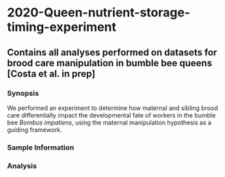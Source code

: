 # 2020-Queen-nutrient-storage-timing-experiment

## Contains all analyses performed on datasets for brood care manipulation in bumble bee queens [Costa et al. in prep]

### Synopsis

We performed an experiment to determine how maternal and sibling brood care differentially impact the developmental fate of workers in the bumble bee *Bombus impatiens*, using the maternal manipulation hypothesis as a guiding framework.

### Sample Information


### Analysis


